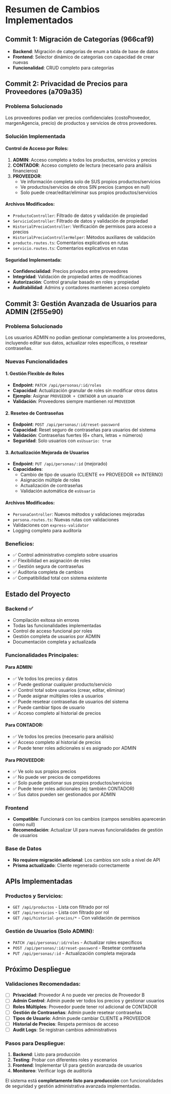 # Resumen de Cambios Implementados

## Commit 1: Migración de Categorías (966caf9)
- **Backend**: Migración de categorías de enum a tabla de base de datos
- **Frontend**: Selector dinámico de categorías con capacidad de crear nuevas
- **Funcionalidad**: CRUD completo para categorías

## Commit 2: Privacidad de Precios para Proveedores (a709a35)

### Problema Solucionado
Los proveedores podían ver precios confidenciales (costoProveedor, margenAgencia, precio) de productos y servicios de otros proveedores.

### Solución Implementada

#### Control de Acceso por Roles:
1. **ADMIN**: Acceso completo a todos los productos, servicios y precios
2. **CONTADOR**: Acceso completo de lectura (necesario para análisis financieros)
3. **PROVEEDOR**: 
   - Ve información completa solo de SUS propios productos/servicios
   - Ve productos/servicios de otros SIN precios (campos en null)
   - Solo puede crear/editar/eliminar sus propios productos/servicios

#### Archivos Modificados:
- `ProductoController`: Filtrado de datos y validación de propiedad
- `ServicioController`: Filtrado de datos y validación de propiedad
- `HistorialPrecioController`: Verificación de permisos para acceso a precios
- `HistorialPrecioControllerHelper`: Métodos auxiliares de validación
- `producto.routes.ts`: Comentarios explicativos en rutas
- `servicio.routes.ts`: Comentarios explicativos en rutas

#### Seguridad Implementada:
- **Confidencialidad**: Precios privados entre proveedores
- **Integridad**: Validación de propiedad antes de modificaciones
- **Autorización**: Control granular basado en roles y propiedad
- **Auditabilidad**: Admins y contadores mantienen acceso completo

## Commit 3: Gestión Avanzada de Usuarios para ADMIN (2f55e90)

### Problema Solucionado
Los usuarios ADMIN no podían gestionar completamente a los proveedores, incluyendo editar sus datos, actualizar roles específicos, o resetear contraseñas.

### Nuevas Funcionalidades

#### 1. Gestión Flexible de Roles
- **Endpoint**: `PATCH /api/personas/:id/roles`
- **Capacidad**: Actualización granular de roles sin modificar otros datos
- **Ejemplo**: Asignar `PROVEEDOR + CONTADOR` a un usuario
- **Validación**: Proveedores siempre mantienen rol `PROVEEDOR`

#### 2. Reseteo de Contraseñas
- **Endpoint**: `POST /api/personas/:id/reset-password`
- **Capacidad**: Reset seguro de contraseñas para usuarios del sistema
- **Validación**: Contraseñas fuertes (6+ chars, letras + números)
- **Seguridad**: Solo usuarios con `esUsuario: true`

#### 3. Actualización Mejorada de Usuarios
- **Endpoint**: `PUT /api/personas/:id` (mejorado)
- **Capacidades**:
  - Cambio de tipo de usuario (CLIENTE ↔ PROVEEDOR ↔ INTERNO)
  - Asignación múltiple de roles
  - Actualización de contraseñas
  - Validación automática de `esUsuario`

#### Archivos Modificados:
- `PersonaController`: Nuevos métodos y validaciones mejoradas
- `persona.routes.ts`: Nuevas rutas con validaciones
- Validaciones con `express-validator`
- Logging completo para auditoría

### Beneficios:
- ✅ Control administrativo completo sobre usuarios
- ✅ Flexibilidad en asignación de roles
- ✅ Gestión segura de contraseñas
- ✅ Auditoria completa de cambios
- ✅ Compatibilidad total con sistema existente

## Estado del Proyecto

### Backend ✅
- Compilación exitosa sin errores
- Todas las funcionalidades implementadas
- Control de acceso funcional por roles
- Gestión completa de usuarios por ADMIN
- Documentación completa y actualizada

### Funcionalidades Principales:

#### Para ADMIN:
- ✅ Ve todos los precios y datos
- ✅ Puede gestionar cualquier producto/servicio
- ✅ Control total sobre usuarios (crear, editar, eliminar)
- ✅ Puede asignar múltiples roles a usuarios
- ✅ Puede resetear contraseñas de usuarios del sistema
- ✅ Puede cambiar tipos de usuario
- ✅ Acceso completo al historial de precios

#### Para CONTADOR:
- ✅ Ve todos los precios (necesario para análisis)
- ✅ Acceso completo al historial de precios
- ✅ Puede tener roles adicionales si es asignado por ADMIN

#### Para PROVEEDOR:
- ✅ Ve solo sus propios precios
- ✅ No puede ver precios de competidores
- ✅ Solo puede gestionar sus propios productos/servicios
- ✅ Puede tener roles adicionales (ej: también CONTADOR)
- ✅ Sus datos pueden ser gestionados por ADMIN

### Frontend 
- **Compatible**: Funcionará con los cambios (campos sensibles aparecerán como null)
- **Recomendación**: Actualizar UI para nuevas funcionalidades de gestión de usuarios

### Base de Datos
- **No requiere migración adicional**: Los cambios son solo a nivel de API
- **Prisma actualizado**: Cliente regenerado correctamente

## APIs Implementadas

### Productos y Servicios:
- `GET /api/productos` - Lista con filtrado por rol
- `GET /api/servicios` - Lista con filtrado por rol
- `GET /api/historial-precios/*` - Con validación de permisos

### Gestión de Usuarios (Solo ADMIN):
- `PATCH /api/personas/:id/roles` - Actualizar roles específicos
- `POST /api/personas/:id/reset-password` - Resetear contraseña
- `PUT /api/personas/:id` - Actualización completa mejorada

## Próximo Despliegue

### Validaciones Recomendadas:
- [ ] **Privacidad**: Proveedor A no puede ver precios de Proveedor B
- [ ] **Admin Control**: Admin puede ver todos los precios y gestionar usuarios
- [ ] **Roles Múltiples**: Proveedor puede tener rol adicional de CONTADOR
- [ ] **Gestión de Contraseñas**: Admin puede resetear contraseñas
- [ ] **Tipos de Usuario**: Admin puede cambiar CLIENTE a PROVEEDOR
- [ ] **Historial de Precios**: Respeta permisos de acceso
- [ ] **Audit Logs**: Se registran cambios administrativos

### Pasos para Despliegue:
1. **Backend**: Listo para producción
2. **Testing**: Probar con diferentes roles y escenarios
3. **Frontend**: Implementar UI para gestión avanzada de usuarios
4. **Monitoreo**: Verificar logs de auditoría

El sistema está **completamente listo para producción** con funcionalidades de seguridad y gestión administrativa avanzada implementadas.

